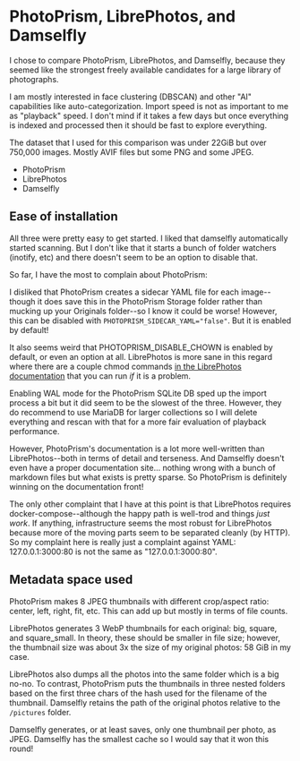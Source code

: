 # PhotoPrism, LibrePhotos, and Damselfly

I chose to compare PhotoPrism, LibrePhotos, and Damselfly, because they seemed like the strongest freely available candidates for a large library of photographs.

I am mostly interested in face clustering (DBSCAN) and other "AI" capabilities like auto-categorization. Import speed is not as important to me as "playback" speed. I don't mind if it takes a few days but once everything is indexed and processed then it should be fast to explore everything.

The dataset that I used for this comparison was under 22GiB but over 750,000 images. Mostly AVIF files but some PNG and some JPEG.

- PhotoPrism
- LibrePhotos
- Damselfly

## Ease of installation

All three were pretty easy to get started. I liked that damselfly automatically started scanning. But I don't like that it starts a bunch of folder watchers (inotify, etc) and there doesn't seem to be an option to disable that.

So far, I have the most to complain about PhotoPrism:

I disliked that PhotoPrism creates a sidecar YAML file for each image--though it does save this in the PhotoPrism Storage folder rather than mucking up your Originals folder--so I know it could be worse! However, this can be disabled with `PHOTOPRISM_SIDECAR_YAML="false"`. But it is enabled by default!

It also seems weird that PHOTOPRISM_DISABLE_CHOWN is enabled by default, or even an option at all. LibrePhotos is more sane in this regard where there are a couple chmod commands [in the LibrePhotos documentation](https://docs.librephotos.com/docs/user-guide/faq#videos-are-not-playing-and-showing-a-404-error) that you can run _if_ it is a problem.

Enabling WAL mode for the PhotoPrism SQLite DB sped up the import process a bit but it did seem to be the slowest of the three. However, they do recommend to use MariaDB for larger collections so I will delete everything and rescan with that for a more fair evaluation of playback performance.

However, PhotoPrism's documentation is a lot more well-written than LibrePhotos--both in terms of detail and terseness. And Damselfly doesn't even have a proper documentation site... nothing wrong with a bunch of markdown files but what exists is pretty sparse. So PhotoPrism is definitely winning on the documentation front!

The only other complaint that I have at this point is that LibrePhotos requires docker-compose--although the happy path is well-trod and things _just work_. If anything, infrastructure seems the most robust for LibrePhotos because more of the moving parts seem to be separated cleanly (by HTTP). So my complaint here is really just a complaint against YAML: 127.0.0.1:3000:80 is not the same as "127.0.0.1:3000:80".

## Metadata space used

PhotoPrism makes 8 JPEG thumbnails with different crop/aspect ratio: center, left, right, fit, etc. This can add up but mostly in terms of file counts.

LibrePhotos generates 3 WebP thumbnails for each original: big, square, and square_small. In theory, these should be smaller in file size; however, the thumbnail size was about 3x the size of my original photos: 58 GiB in my case.

LibrePhotos also dumps all the photos into the same folder which is a big no-no. To contrast, PhotoPrism puts the thumbnails in three nested folders based on the first three chars of the hash used for the filename of the thumbnail. Damselfly retains the path of the original photos relative to the `/pictures` folder.

Damselfly generates, or at least saves, only one thumbnail per photo, as JPEG. Damselfly has the smallest cache so I would say that it won this round!

##

